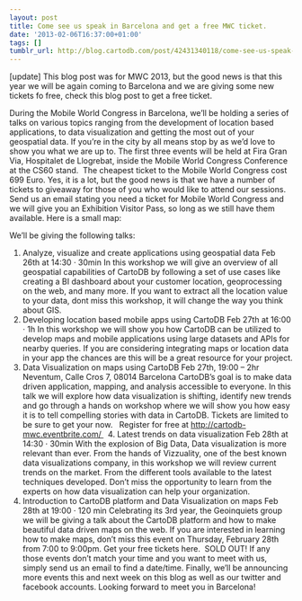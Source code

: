```yaml
---
layout: post
title: Come see us speak in Barcelona and get a free MWC ticket.
date: '2013-02-06T16:37:00+01:00'
tags: []
tumblr_url: http://blog.cartodb.com/post/42431340118/come-see-us-speak-in-barcelona-and-get-a-free-mwc
---
```


[update] This blog post was for MWC 2013, but the good news is that this year we will be again coming to Barcelona and we are giving some new tickets fo free, check this blog post to get a free ticket.

During the Mobile World Congress in Barcelona, we’ll be holding a series of talks on various topics ranging from the development of location based applications, to data visualization and getting the most out of your geospatial data. If you’re in the city by all means stop by as we’d love to show you what we are up to.
The first three events will be held at Fira Gran Via, Hospitalet de Llogrebat, inside the Mobile World Congress Conference at the CS60 stand. 
The cheapest ticket to the Mobile World Congress cost 699 Euro. Yes, it is a lot, but the good news is that we have a number of tickets to giveaway for those of you who would like to attend our sessions. Send us an email stating you need a ticket for Mobile World Congress and we will give you an Exhibition Visitor Pass, so long as we still have them available.
Here is a small map:

We’ll be giving the following talks:
1. Analyze, visualize and create applications using geospatial data
Feb 26th at 14:30 · 30min
In this workshop we will give an overview of all geospatial capabilities of CartoDB by following a set of use cases like creating a BI dashboard about your customer location, geoprocessing on the web, and many more. If you want to extract all the location value to your data, dont miss this workshop, it will change the way you think about GIS.
2. Developing location based mobile apps using CartoDB
Feb 27th at 16:00 · 1h
In this workshop we will show you how CartoDB can be utilized to develop maps and mobile applications using large datasets and APIs for nearby queries. If you are considering integrating maps or location data in your app the chances are this will be a great resource for your project.
3. Data Visualization on maps using CartoDB
Feb 27th, 19:00 – 2hr 
Neventum, Calle Cros 7, 08014 Barcelona
CartoDB’s goal is to make data driven application, mapping, and analysis accessible to everyone. In this talk we will explore how data visualization is shifting, identify new trends and go through a hands on workshop where we will show you how easy it is to tell compelling stories with data in CartoDB. Tickets are limited to be sure to get your now.  
Register for free at http://cartodb-mwc.eventbrite.com/ 
 4. Latest trends on data visualization
Feb 28th at 14:30 · 30min
With the explosion of Big Data, Data visualization is more relevant than ever. From the hands of Vizzuality, one of the best known data visualizations company, in this workshop we will review current trends on the market. From the different tools available to the latest techniques developed. Don’t miss the opportunity to learn from the experts on how data visualization can help your organization.
4. Introduction to CartoDB platform and Data Visualization on maps
Feb 28th at 19:00 · 120 min
Celebrating its 3rd year, the Geoinquiets group we will be giving a talk about the CartoDB platform and how to make beautiful data driven maps on the web. If you are interested in learning how to make maps, don’t miss this event on Thursday, February 28th from 7:00 to 9:00pm. Get your free tickets here.  SOLD OUT!
If any those events don’t match your time and you want to meet with us, simply send us an email to find a date/time.
Finally, we’ll be announcing more events this and next week on this blog as well as our twitter and facebook accounts. Looking forward to meet you in Barcelona!
